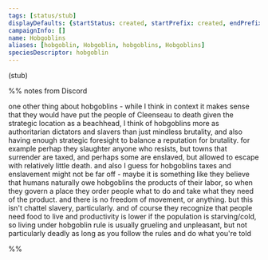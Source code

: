 ```yaml
---
tags: [status/stub]
displayDefaults: {startStatus: created, startPrefix: created, endPrefix: destroyed, endStatus: destroyed}
campaignInfo: []
name: Hobgoblins
aliases: [hobgoblin, Hobgoblin, hobgoblins, Hobgoblins]
speciesDescriptor: hobgoblin
---
```

(stub)

%% notes from Discord

one other thing about hobgoblins - while I think in context it makes sense that they would have put the people of Cleenseau to death given the strategic location as a beachhead, I think of hobgoblins more as authoritarian dictators and slavers than just mindless brutality, and also having enough strategic foresight to balance a reputation for brutality. for example perhap they slaughter anyone who resists, but towns that surrender are taxed, and perhaps some are enslaved, but allowed to escape with relatively little death. and also I guess for hobgoblins taxes and enslavement might not be far off - maybe it is something like they believe that humans naturally owe hobgoblins the products of their labor, so when they govern a place they order people what to do and take what they need of the product. and there is no freedom of movement, or anything. but this isn't chattel slavery, particularly. and of course they recognize that people need food to live and productivity is lower if the population is starving/cold, so living under hobgoblin rule is usually grueling and unpleasant, but not particularly deadly as long as you follow the rules and do what you're told

%%





